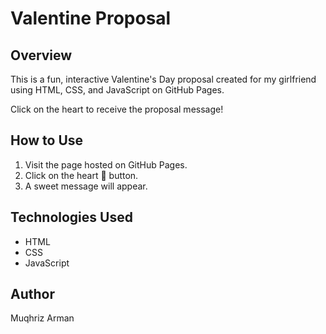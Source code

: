 # Valentine Proposal

## Overview

This is a fun, interactive Valentine's Day proposal created for my girlfriend using HTML, CSS, and JavaScript on GitHub Pages.

Click on the heart to receive the proposal message!

## How to Use

1. Visit the page hosted on GitHub Pages.
2. Click on the heart 💖 button.
3. A sweet message will appear.

## Technologies Used

- HTML
- CSS
- JavaScript

## Author

Muqhriz Arman
